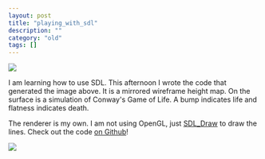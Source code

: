 ```yaml
---
layout: post
title: "playing_with_sdl"
description: ""
category: "old"
tags: []
---
```



[![](http://www.hackniac.com/blog/wp-content/uploads/2012/09/3dconway-1024x576.png)](http://www.hackniac.com/blog/wp-content/uploads/2012/09/3dconway.png)

I am learning how to use SDL. This afternoon I wrote the code that generated the image above. It is a mirrored wireframe height map. On the surface is a simulation of Conway's Game of Life. A bump indicates life and flatness indicates death.

The renderer is my own. I am not using OpenGL, just [SDL_Draw](http://sdl-draw.sourceforge.net/) to draw the lines. Check out the code [on Github](https://github.com/jmptable/3d-conway)!

[![](http://www.hackniac.com/blog/wp-content/uploads/2012/09/3dconway2-1024x576.png)](http://www.hackniac.com/blog/wp-content/uploads/2012/09/3dconway2.png)
